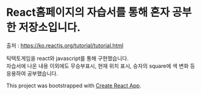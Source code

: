# React홈페이지의 자습서를 통해 혼자 공부한 저장소입니다.      
출처 : https://ko.reactjs.org/tutorial/tutorial.html      
       
   틱택토게임을 react와 javascript를 통해 구현했습니다.   
   자습서에 나온 내용 이외에도 무승부표시, 현재 위치 표시, 승자의 square에 색 변화 등 응용하여 공부했습니다.   
   
This project was bootstrapped with [Create React App](https://github.com/facebook/create-react-app).
